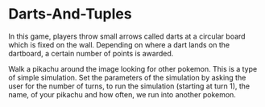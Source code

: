 # Darts-And-Tuples

In this game, players throw small arrows called darts at a circular board
which is fixed on the wall. Depending on where a dart lands on the dartboard, a certain number of
points is awarded. 

Walk a pikachu around the image looking for other pokemon. This is a type of simple
simulation. Set the parameters of the simulation by asking the user for the number
of turns, to run the simulation (starting at turn 1), the name, of your pikachu and
how often, we run into another pokemon.

